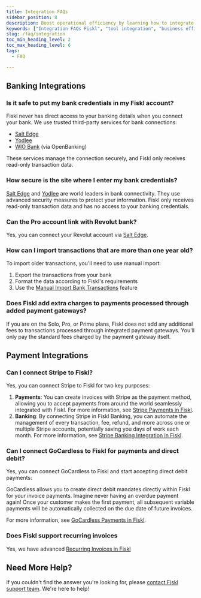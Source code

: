 ```yaml
---
title: Integration FAQs
sidebar_position: 8
description: Boost operational efficiency by learning how to integrate Fiskl with other tools and services. Streamline your business processes.
keywords: ["Integration FAQs Fiskl", "tool integration", "business efficiency", "software integration"]
slug: /faq/integration
toc_min_heading_level: 2
toc_max_heading_level: 6
tags:
  - FAQ

---
```


## Banking Integrations

### Is it safe to put my bank credentials in my Fiskl account?

Fiskl never has direct access to your banking details when you connect your bank. We use trusted third-party services for bank connections:

- [Salt Edge](../Integrations/Bank-Connections/connect-saltedge.md)
- [Yodlee](../Integrations/Bank-Connections/connect-yodlee.md)
- [WIO Bank](../Integrations/Bank-Connections/connect-wio.md) (via OpenBanking)

These services manage the connection securely, and Fiskl only receives read-only transaction data.

### How secure is the site where I enter my bank credentials?

[Salt Edge](../Integrations/Bank-Connections/connect-saltedge.md) and [Yodlee](../Integrations/Bank-Connections/connect-yodlee.md) are world leaders in bank connectivity. They use advanced security measures to protect your information. Fiskl only receives read-only transaction data and has no access to your banking credentials.

### Can the Pro account link with Revolut bank?

Yes, you can connect your Revolut account via [Salt Edge](../Integrations/Bank-Connections/connect-saltedge.md).

### How can I import transactions that are more than one year old?

To import older transactions, you'll need to use manual import:

1. Export the transactions from your bank
2. Format the data according to Fiskl's requirements
3. Use the [Manual Import Bank Transactions](../Tutorials/Banking/how-to-import-bank.md) feature

### Does Fiskl add extra charges to payments processed through added payment gateways?

If you are on the Solo, Pro, or Prime plans, Fiskl does not add any additional fees to transactions processed through integrated payment gateways. You'll only pay the standard fees charged by the payment gateway itself.

## Payment Integrations

### Can I connect Stripe to Fiskl?

Yes, you can connect Stripe to Fiskl for two key purposes:

1. **Payments**: You can create invoices with Stripe as the payment method, allowing you to accept payments from around the world seamlessly integrated with Fiskl. For more information, see [Stripe Payments in Fiskl](../Integrations/Payment-Gateways/stripe-integration.md).
2. **Banking**: By connecting Stripe in Fiskl Banking, you can automate the management of every transaction, fee, refund, and more across one or multiple Stripe accounts, potentially saving you days of work each month. For more information, see [Stripe Banking Integration in Fiskl](../Integrations/Bank-Connections/connect-stripe.md).

### Can I connect GoCardless to Fiskl for payments and direct debit?

Yes, you can connect GoCardless to Fiskl and start accepting direct debit payments:

GoCardless allows you to create direct debit mandates directly within Fiskl for your invoice payments. Imagine never having an overdue payment again! Once your customer makes the first payment, all subsequent variable payments will be automatically collected on the due date of future invoices.

For more information, see [GoCardless Payments in Fiskl](../Integrations/Payment-Gateways/gocardless-integration.md).

### Does Fiskl support recurring invoices

Yes, we have advanced [Recurring Invoices in Fiskl](../Core-Features/Invoicing/Recurring%20Invoices/creating-recurring-invoices.md)

## Need More Help?

If you couldn't find the answer you're looking for, please [contact Fiskl support team](mailto:support@fiskl.com). We're here to help!
